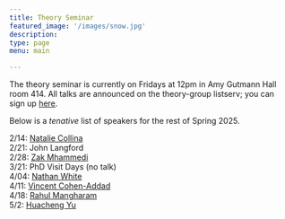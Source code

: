 ```yaml
---
title: Theory Seminar
featured_image: '/images/snow.jpg'
description:
type: page
menu: main

---
```


The theory seminar is currently on Fridays at 12pm in Amy Gutmann Hall room 414.
All talks are announced on the theory-group listserv; you can sign up [here](https://lists.seas.upenn.edu/mailman/listinfo/theory-group).

Below is a *tenative* list of speakers for the rest of Spring 2025.

2/14: [Natalie Collina](https://www.seas.upenn.edu/~ncollina/)   
2/21: John Langford   
2/28: [Zak Mhammedi](https://www.zakmhammedi.com/)   
3/21: PhD Visit Days (no talk)   
4/04: [Nathan White](https://www.seas.upenn.edu/~nathanlw/)   
4/11: [Vincent Cohen-Addad](https://www.di.ens.fr/~vcohen/)   
4/18: [Rahul Mangharam](https://www.seas.upenn.edu/~rahulm/)   
5/2: [Huacheng Yu](https://www.cs.princeton.edu/~hy2/)   

<!-- Talks will resume again in January. -->
